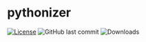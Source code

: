 # pythonizer

[![License](https://img.shields.io/github/license/zbear7010/pythonizer?logo=github&style=for-the-badge&logoWidth=20)](https://github.com/zbear7010/pythonizer/blob/master/LICENSE)
![GitHub last commit](https://img.shields.io/github/last-commit/zbear7010/pythonizer?style=for-the-badge&logoWidth=20)
![Downloads](https://img.shields.io/github/downloads/zbear7010/pythonizer/total?logo=github&style=for-the-badge&logoWidth=20)

